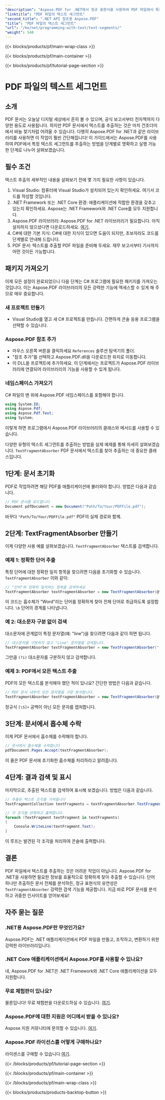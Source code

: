 ```yaml
---
"description": "Aspose.PDF for .NET에서 정규 표현식을 사용하여 PDF 파일에서 특정 텍스트 세그먼트를 검색하는 방법을 알아보세요."
"linktitle": "PDF 파일의 텍스트 세그먼트"
"second_title": ".NET API 참조용 Aspose.PDF"
"title": "PDF 파일의 텍스트 세그먼트"
"url": "/ko/net/programming-with-text/text-segments/"
"weight": 540
---
```


{{< blocks/products/pf/main-wrap-class >}}

{{< blocks/products/pf/main-container >}}

{{< blocks/products/pf/tutorial-page-section >}}

# PDF 파일의 텍스트 세그먼트

## 소개

PDF 문서는 오늘날 디지털 세상에서 흔히 볼 수 있으며, 공식 보고서부터 전자책까지 다양한 용도로 사용됩니다. 하지만 PDF 문서에서 텍스트를 추출하는 것은 마치 건초더미에서 바늘 찾기처럼 어려울 수 있습니다. 다행히 Aspose.PDF for .NET과 같은 라이브러리를 사용하면 이 작업이 훨씬 간단해집니다! 이 가이드에서는 Aspose.PDF를 사용하여 PDF에서 특정 텍스트 세그먼트를 추출하는 방법을 단계별로 명확하고 실행 가능한 단계로 나누어 살펴보겠습니다. 

## 필수 조건

텍스트 추출의 세부적인 내용을 살펴보기 전에 몇 가지 필요한 사항이 있습니다.

1. Visual Studio: 컴퓨터에 Visual Studio가 설치되어 있는지 확인하세요. 여기서 코드를 작성할 것입니다.
2. .NET Framework 또는 .NET Core 환경: 애플리케이션에 적합한 환경을 갖추고 있는지 확인하세요. Aspose는 .NET Framework와 .NET Core를 모두 지원합니다.
3. Aspose.PDF 라이브러리: Aspose.PDF for .NET 라이브러리가 필요합니다. 아직 설치하지 않으셨다면 다운로드하세요. [여기](https://releases.aspose.com/pdf/net/).
4. C#에 대한 기본 지식: C#에 대한 지식이 있으면 도움이 되지만, 초보자라도 코드를 단계별로 안내해 드립니다.
5. PDF 문서: 텍스트를 추출할 PDF 파일을 준비해 두세요. 재무 보고서부터 기사까지 어떤 것이든 가능합니다.

## 패키지 가져오기

이제 모든 설정이 완료되었으니 다음 단계는 C# 프로그램에 필요한 패키지를 가져오는 것입니다. 이는 Aspose.PDF 라이브러리의 모든 강력한 기능에 액세스할 수 있게 해 주므로 매우 중요합니다.

### 새 프로젝트 만들기

- Visual Studio를 열고 새 C# 프로젝트를 만듭니다. 간편하게 콘솔 응용 프로그램을 선택할 수 있습니다.

### Aspose.PDF 참조 추가

- 마우스 오른쪽 버튼을 클릭하세요 `References` 솔루션 탐색기의 폴더.
- "참조 추가"를 선택하고 Aspose.PDF.dll을 다운로드한 위치로 이동합니다.
- 이 DLL을 프로젝트에 추가하세요. 이 단계에서는 프로젝트가 Aspose.PDF 라이브러리에 연결되어 라이브러리의 기능을 사용할 수 있게 됩니다.

### 네임스페이스 가져오기

C# 파일의 맨 위에 Aspose.PDF 네임스페이스를 포함해야 합니다.

```csharp
using System.IO;
using Aspose.Pdf;
using Aspose.Pdf.Text;
using System;
```
이렇게 하면 프로그램에서 Aspose.PDF 라이브러리의 클래스와 메서드를 사용할 수 있습니다.

다양한 유형의 텍스트 세그먼트를 추출하는 방법을 실제 예제를 통해 자세히 살펴보겠습니다. `TextFragmentAbsorber` PDF 문서에서 텍스트를 찾아 추출하는 데 중요한 클래스입니다.

## 1단계: 문서 초기화

PDF로 작업하려면 해당 PDF를 애플리케이션에 불러와야 합니다. 방법은 다음과 같습니다.

```csharp
// PDF 문서를 로드합니다
Document pdfDocument = new Document("Path/To/Your/PDFFile.pdf");
```
바꾸다 `"Path/To/Your/PDFFile.pdf"` PDF의 실제 경로와 함께.

## 2단계: TextFragmentAbsorber 만들기

이제 다양한 사용 예를 살펴보겠습니다. `TextFragmentAbsorber` 텍스트를 검색합니다.

### 예제 1: 정확한 단어 추출

특정 단어에 대한 정확한 일치 항목을 찾으려면 다음을 초기화할 수 있습니다. `TextFragmentAbsorber` 이와 같이:

```csharp
// "단어"와 정확히 일치하는 항목을 검색하세요
TextFragmentAbsorber textFragmentAbsorber = new TextFragmentAbsorber(@"\bWord\b", new TextSearchOptions(true));
```
이 코드는 흡수체가 "Word"라는 단어를 정확하게 찾아 전체 단어로 취급하도록 설정합니다. `\b` 단어의 경계를 나타냅니다.

### 예 2: 대소문자 구분 없이 검색

대소문자에 관계없이 특정 문자열(예: "line")을 찾으려면 다음과 같이 하면 됩니다.

```csharp
// 대소문자를 구분하지 않고 "Line" 문자열을 검색합니다.
TextFragmentAbsorber textFragmentAbsorber = new TextFragmentAbsorber("(?i)Line", new TextSearchOptions(true));
```
그만큼 `(?i)` 대소문자를 구분하지 않고 검색합니다. 

### 예제 3: PDF에서 모든 텍스트 추출

PDF의 모든 텍스트를 분석해야 했던 적이 있나요? 간단한 방법은 다음과 같습니다.

```csharp
// PDF 문서 내부의 모든 문자열을 구문 분석합니다.
TextFragmentAbsorber textFragmentAbsorber = new TextFragmentAbsorber(@"[\S]+");
```
정규식 `[\S]+` 공백이 아닌 모든 문자를 캡처합니다. 

## 3단계: 문서에서 흡수체 수락

이제 PDF 문서에서 흡수체를 수락해야 합니다.

```csharp
// 문서에서 흡수체를 수락합니다
pdfDocument.Pages.Accept(textFragmentAbsorber);
```
이 줄은 PDF 문서에 초기화한 흡수체를 처리하라고 알려줍니다.

## 4단계: 결과 검색 및 표시

마지막으로, 추출된 텍스트를 검색하여 표시해 보겠습니다. 방법은 다음과 같습니다.

```csharp
// 추출된 텍스트 조각을 가져옵니다
TextFragmentCollection textFragments = textFragmentAbsorber.TextFragments;

// 각 조각을 반복하고 출력합니다.
foreach (TextFragment textFragment in textFragments)
{
    Console.WriteLine(textFragment.Text);
}
```
이 루프는 발견된 각 조각을 처리하여 콘솔에 출력합니다.

## 결론

PDF 파일에서 텍스트를 추출하는 것은 어려운 작업이 아닙니다. Aspose.PDF for .NET을 사용하면 필요한 정보를 효율적으로 정확하게 찾아 추출할 수 있습니다. 단어 하나만 추출하든 문서 전체를 분석하든, 정규 표현식의 유연성은 `TextFragmentAbsorber` 강력한 검색 기능을 제공합니다. 지금 바로 PDF 문서를 분석하고 귀중한 인사이트를 얻어보세요!

## 자주 묻는 질문

### .NET용 Aspose.PDF란 무엇인가요?
Aspose.PDF는 .NET 애플리케이션에서 PDF 파일을 만들고, 조작하고, 변환하기 위한 강력한 라이브러리입니다.

### .NET Core 애플리케이션에서 Aspose.PDF를 사용할 수 있나요?
네, Aspose.PDF for .NET은 .NET Framework와 .NET Core 애플리케이션을 모두 지원합니다.

### 무료 체험판이 있나요?
물론입니다! 무료 체험판을 다운로드하실 수 있습니다. [여기](https://releases.aspose.com/).

### Aspose.PDF에 대한 지원은 어디에서 받을 수 있나요?
Aspose 지원 커뮤니티에 문의할 수 있습니다. [여기](https://forum.aspose.com/c/pdf/10).

### Aspose.PDF 라이선스를 어떻게 구매하나요?
라이센스를 구매할 수 있습니다 [여기](https://purchase.aspose.com/buy).

{{< /blocks/products/pf/tutorial-page-section >}}

{{< /blocks/products/pf/main-container >}}

{{< /blocks/products/pf/main-wrap-class >}}

{{< blocks/products/products-backtop-button >}}
